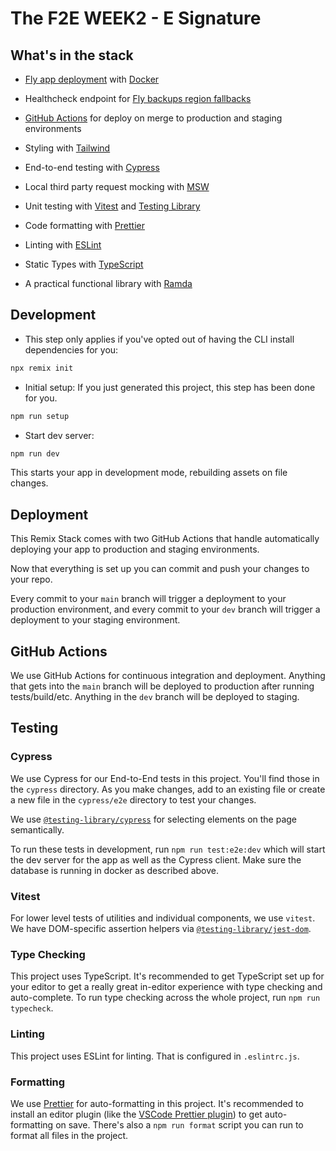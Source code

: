 # The F2E WEEK2 - E Signature

## What's in the stack

- [Fly app deployment](https://fly.io) with [Docker](https://www.docker.com/)

- Healthcheck endpoint for [Fly backups region fallbacks](https://fly.io/docs/reference/configuration/#services-http_checks)

- [GitHub Actions](https://github.com/features/actions) for deploy on merge to production and staging environments

- Styling with [Tailwind](https://tailwindcss.com/)

- End-to-end testing with [Cypress](https://cypress.io)

- Local third party request mocking with [MSW](https://mswjs.io)

- Unit testing with [Vitest](https://vitest.dev) and [Testing Library](https://testing-library.com)

- Code formatting with [Prettier](https://prettier.io)

- Linting with [ESLint](https://eslint.org)

- Static Types with [TypeScript](https://typescriptlang.org)

- A practical functional library with [Ramda](https://ramdajs.com/)

## Development

- This step only applies if you've opted out of having the CLI install dependencies for you:

```bash
npx remix init
```

- Initial setup: If you just generated this project, this step has been done for you.

```bash
npm run setup
```

- Start dev server:

```bash
npm run dev
```

This starts your app in development mode, rebuilding assets on file changes.


## Deployment

This Remix Stack comes with two GitHub Actions that handle automatically deploying your app to production and staging environments.

Now that everything is set up you can commit and push your changes to your repo.

Every commit to your `main` branch will trigger a deployment to your production environment,
and every commit to your `dev` branch will trigger a deployment to your staging environment.


## GitHub Actions

We use GitHub Actions for continuous integration and deployment.
Anything that gets into the `main` branch will be deployed to production after running tests/build/etc.
Anything in the `dev` branch will be deployed to staging.

## Testing

### Cypress

We use Cypress for our End-to-End tests in this project. You'll find those in the `cypress` directory.
As you make changes, add to an existing file or create a new file in the `cypress/e2e` directory to test your changes.

We use [`@testing-library/cypress`](https://testing-library.com/cypress) for selecting elements on the page semantically.

To run these tests in development, run `npm run test:e2e:dev` which will start the dev server for the app as well as the Cypress client. Make sure the database is running in docker as described above.

### Vitest

For lower level tests of utilities and individual components, we use `vitest`.
We have DOM-specific assertion helpers via [`@testing-library/jest-dom`](https://testing-library.com/jest-dom).

### Type Checking

This project uses TypeScript.
It's recommended to get TypeScript set up for your editor to get a really great in-editor experience with type checking and auto-complete. To run type checking across the whole project, run `npm run typecheck`.

### Linting

This project uses ESLint for linting. That is configured in `.eslintrc.js`.

### Formatting

We use [Prettier](https://prettier.io/) for auto-formatting in this project.
It's recommended to install an editor plugin (like the [VSCode Prettier plugin](https://marketplace.visualstudio.com/items?itemName=esbenp.prettier-vscode)) to get auto-formatting on save. There's also a `npm run format` script you can run to format all files in the project.


